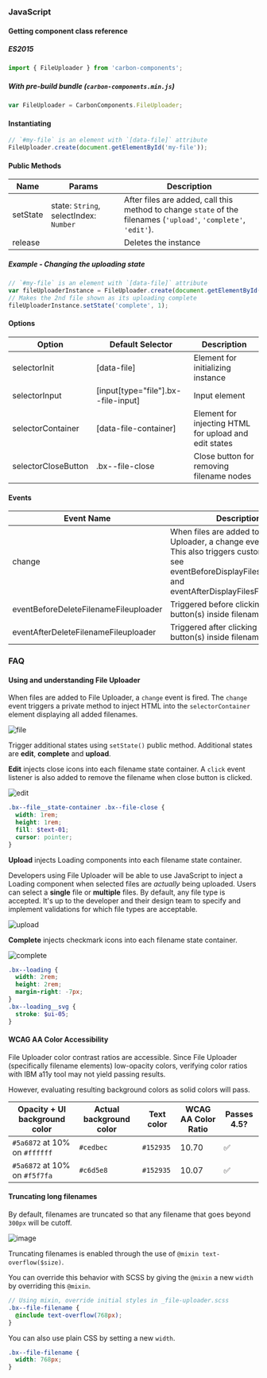 ### JavaScript

#### Getting component class reference

##### ES2015

```javascript
import { FileUploader } from 'carbon-components';
```

##### With pre-build bundle (`carbon-components.min.js`)

```javascript
var FileUploader = CarbonComponents.FileUploader;
```

#### Instantiating

```javascript
// `#my-file` is an element with `[data-file]` attribute
FileUploader.create(document.getElementById('my-file'));
```

#### Public Methods

| Name     | Params                                 | Description                                                                                                      |
| -------- | -------------------------------------- | ---------------------------------------------------------------------------------------------------------------- |
| setState | state: `String`, selectIndex: `Number` | After files are added, call this method to change `state` of the filenames (`'upload'`, `'complete'`, `'edit'`). |
| release  |                                        | Deletes the instance                                                                                             |

##### Example - Changing the uploading state

```javascript
// `#my-file` is an element with `[data-file]` attribute
var fileUploaderInstance = FileUploader.create(document.getElementById('my-file'));
// Makes the 2nd file shown as its uploading complete
fileUploaderInstance.setState('complete', 1);
```

#### Options

| Option              | Default Selector                    | Description                                           |
| ------------------- | ----------------------------------- | ----------------------------------------------------- |
| selectorInit        | [data-file]                         | Element for initializing instance                     |
| selectorInput       | [input[type="file"].bx--file-input] | Input element                                         |
| selectorContainer   | [data-file-container]               | Element for injecting HTML for upload and edit states |
| selectorCloseButton | .bx--file-close                     | Close button for removing filename nodes              |

#### Events

| Event Name                            | Description                                                                                                                                                                       |
| ------------------------------------- | --------------------------------------------------------------------------------------------------------------------------------------------------------------------------------- |
| change                                | When files are added to File Uploader, a change event is fired. This also triggers custom events; see eventBeforeDisplayFilesFileuploader and eventAfterDisplayFilesFileuploader` |
| eventBeforeDeleteFilenameFileuploader | Triggered before clicking on close button(s) inside filename node(s).                                                                                                             |
| eventAfterDeleteFilenameFileuploader  | Triggered after clicking on close button(s) inside filename node(s).                                                                                                              |

### FAQ

#### Using and understanding File Uploader

When files are added to File Uploader, a `change` event is fired.
The `change` event triggers a private method to inject HTML into the `selectorContainer` element displaying all added filenames.

![file](https://cloud.githubusercontent.com/assets/4185382/24562175/7fcb4502-160f-11e7-8d9c-5ef4bdd67194.gif)

Trigger additional states using `setState()` public method.
Additional states are **edit**, **complete** and **upload**.

**Edit** injects close icons into each filename state container. A `click` event listener is also added to remove the filename when close button is clicked.

![edit](https://cloud.githubusercontent.com/assets/4185382/24562305/f3660b28-160f-11e7-9c67-c47829597931.gif)

```scss
.bx--file__state-container .bx--file-close {
  width: 1rem;
  height: 1rem;
  fill: $text-01;
  cursor: pointer;
}
```

**Upload** injects Loading components into each filename state container.

Developers using File Uploader will be able to use JavaScript to inject a Loading component when selected files are _actually_ being uploaded.
Users can select a **single** file or **multiple** files.
By default, any file type is accepted.
It's up to the developer and their design team to specify and implement validations for which file types are acceptable.

![upload](https://cloud.githubusercontent.com/assets/4185382/24562332/114feabe-1610-11e7-9aba-3ca74ef9e8cc.gif)

**Complete** injects checkmark icons into each filename state container.

![complete](https://cloud.githubusercontent.com/assets/4185382/24562373/2f901fbc-1610-11e7-97f4-153f16bcbcfc.pngtrun)

```scss
.bx--loading {
  width: 2rem;
  height: 2rem;
  margin-right: -7px;
}
.bx--loading__svg {
  stroke: $ui-05;
}
```

#### WCAG AA Color Accessibility

File Uploader color contrast ratios are accessible.
Since File Uploader (specifically filename elements) low-opacity colors,
verifying color ratios with IBM a11y tool may not yield passing results.

However, evaluating resulting background colors as solid colors will pass.

| Opacity + UI background color | Actual background color | Text color | WCAG AA Color Ratio | Passes 4.5?        |
| ----------------------------- | ----------------------- | ---------- | ------------------- | ------------------ |
| `#5a6872` at 10% on `#ffffff` | `#cedbec`               | `#152935`  | 10.70               | :white_check_mark: |
| `#5a6872` at 10% on `#f5f7fa` | `#c6d5e8`               | `#152935`  | 10.07               | :white_check_mark: |

#### Truncating long filenames

By default, filenames are truncated so that any filename that goes beyond `300px` will be cutoff.

![image](https://cloud.githubusercontent.com/assets/4185382/24562399/4a00f560-1610-11e7-97c1-9113fb299160.png)

Truncating filenames is enabled through the use of `@mixin text-overflow($size)`.

You can override this behavior with SCSS by giving the `@mixin` a new `width` by overriding this `@mixin`.

```scss
// Using mixin, override initial styles in _file-uploader.scss
.bx--file-filename {
  @include text-overflow(768px);
}
```

You can also use plain CSS by setting a new `width`.

```scss
.bx--file-filename {
  width: 768px;
}
```
